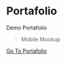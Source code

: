 # Portafolio <br/>
Demo Portafolio <br/>

> Mobile Mockup 

[Go To Portafolio](https://portafoliogagandeep.netlify.app/index.html)



